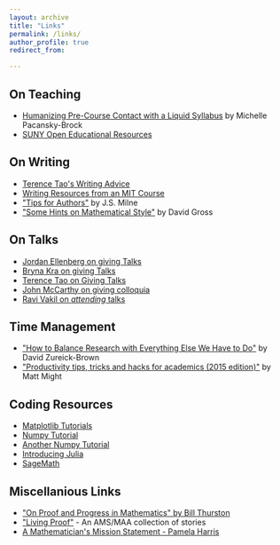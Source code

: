 ```yaml
---
layout: archive
title: "Links"
permalink: /links/
author_profile: true
redirect_from:

---
```


## On Teaching

* [Humanizing Pre-Course Contact with a Liquid Syllabus](https://brocansky.com/2020/06/humanizing-pre-course-contact-with-a-liquid-syllabus.html) by Michelle Pacansky-Brock
* [SUNY Open Educational Resources](https://oer.suny.edu/)



## On Writing

* [Terence Tao's Writing Advice](https://terrytao.wordpress.com/advice-on-writing-papers/ "On Writing")
* [Writing Resources from an MIT Course](https://ocw.mit.edu/courses/mathematics/18-821-project-laboratory-in-mathematics-spring-2013/writing/)
* ["Tips for Authors"](https://www.jmilne.org/math/tips.html) by J.S. Milne
* ["Some Hints on Mathematical Style"](https://people.math.osu.edu/goss.3/hint.pdf) by David Gross



## On Talks

* [Jordan Ellenberg on giving Talks](https://quomodocumque.wordpress.com/2010/09/23/tips-for-giving-talks/)
* [Bryna Kra on giving Talks](https://sites.math.northwestern.edu/~kra/papers/talks.pdf)
* [Terence Tao on Giving Talks](https://terrytao.wordpress.com/career-advice/talks-are-not-the-same-as-papers/)
* [John McCarthy on giving colloquia](http://www.ams.org/profession/leaders/workshops/gcoll.pdf)
* [Ravi Vakil on _attending_ talks](http://virtualmath1.stanford.edu/~vakil/threethings.html "The 'Three Things' Exercise")



## Time Management

* ["How to Balance Research with Everything Else We Have to Do"]("https://www.ams.org/journals/notices/202005/rnoti-p659.pdf") by David Zureick-Brown
* ["Productivity tips, tricks and hacks for academics (2015 edition)"](http://matt.might.net/articles/productivity-tips-hints-hacks-tricks-for-grad-students-academics/) by Matt Might


## Coding Resources

* [Matplotlib Tutorials](https://matplotlib.org/3.2.1/tutorials/index.html)
* [Numpy Tutorial](https://numpy.org/devdocs/user/quickstart.html#indexing-slicing-and-iterating)
* [Another Numpy Tutorial](https://cs231n.github.io/python-numpy-tutorial/)
* [Introducing Julia](https://en.wikibooks.org/wiki/Introducing_Julia)
* [SageMath](https://www.sagemath.org/)



## Miscellanious Links

* ["On Proof and Progress in Mathematics" by Bill Thurston](https://arxiv.org/abs/math/9404236)
* ["Living Proof"](https://www.ams.org/about-us/LivingProof.pdf) - An AMS/MAA collection of stories
* [A Mathematician's Mission Statement - Pamela Harris](https://blogs.ams.org/mathmentoringnetwork/2020/04/23/a-mathematicians-mission-statement/)